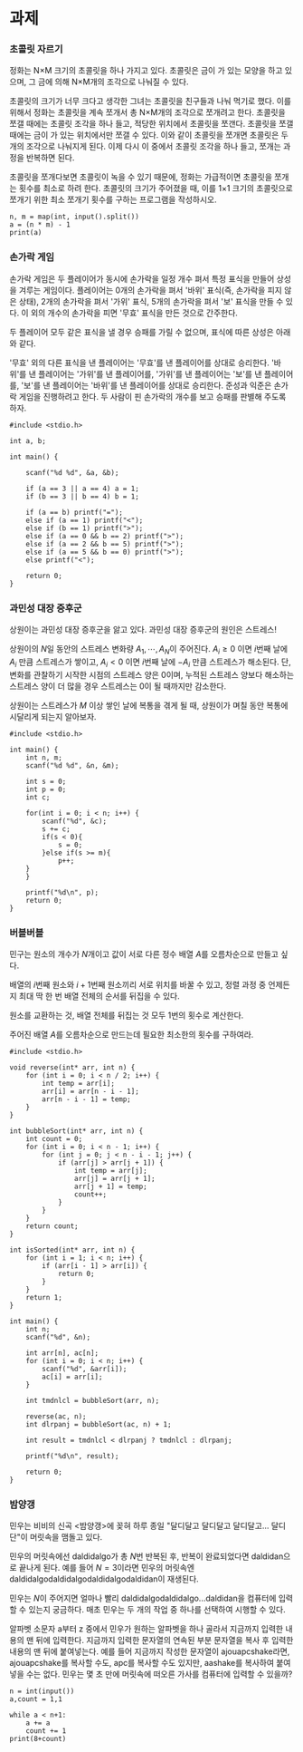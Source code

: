 # 과제
### 초콜릿 자르기
정화는 N×M 크기의 초콜릿을 하나 가지고 있다. 초콜릿은 금이 가 있는 모양을 하고 있으며, 그 금에 의해 N×M개의 조각으로 나눠질 수 있다.

초콜릿의 크기가 너무 크다고 생각한 그녀는 초콜릿을 친구들과 나눠 먹기로 했다. 이를 위해서 정화는 초콜릿을 계속 쪼개서 총 N×M개의 조각으로 쪼개려고 한다. 초콜릿을 쪼갤 때에는 초콜릿 조각을 하나 들고, 적당한 위치에서 초콜릿을 쪼갠다. 초콜릿을 쪼갤 때에는 금이 가 있는 위치에서만 쪼갤 수 있다. 이와 같이 초콜릿을 쪼개면 초콜릿은 두 개의 조각으로 나눠지게 된다. 이제 다시 이 중에서 초콜릿 조각을 하나 들고, 쪼개는 과정을 반복하면 된다.

초콜릿을 쪼개다보면 초콜릿이 녹을 수 있기 때문에, 정화는 가급적이면 초콜릿을 쪼개는 횟수를 최소로 하려 한다. 초콜릿의 크기가 주어졌을 때, 이를 1×1 크기의 초콜릿으로 쪼개기 위한 최소 쪼개기 횟수를 구하는 프로그램을 작성하시오.
```
n, m = map(int, input().split())
a = (n * m) - 1
print(a)
```
### 손가락 게임
손가락 게임은 두 플레이어가 동시에 손가락을 일정 개수 펴서 특정 표식을 만들어 상성을 겨루는 게임이다. 플레이어는 
$0$개의 손가락을 펴서 '바위' 표식(즉, 손가락을 피지 않은 상태), 
$2$개의 손가락을 펴서 '가위' 표식, 
$5$개의 손가락을 펴서 '보' 표식을 만들 수 있다. 이 외의 개수의 손가락을 피면 '무효' 표식을 만든 것으로 간주한다.

두 플레이어 모두 같은 표식을 낼 경우 승패를 가릴 수 없으며, 표식에 따른 상성은 아래와 같다.

'무효' 외의 다른 표식을 낸 플레이어는 '무효'를 낸 플레이어를 상대로 승리한다.
'바위'를 낸 플레이어는 '가위'를 낸 플레이어를, '가위'를 낸 플레이어는 '보'를 낸 플레이어를, '보'를 낸 플레이어는 '바위'를 낸 플레이어를 상대로 승리한다.
준성과 익준은 손가락 게임을 진행하려고 한다. 두 사람이 핀 손가락의 개수를 보고 승패를 판별해 주도록 하자.


```
#include <stdio.h>

int a, b;

int main() {
   
    scanf("%d %d", &a, &b);

    if (a == 3 || a == 4) a = 1;
    if (b == 3 || b == 4) b = 1;

    if (a == b) printf("=");
    else if (a == 1) printf("<");
    else if (b == 1) printf(">");
    else if (a == 0 && b == 2) printf(">");
    else if (a == 2 && b == 5) printf(">");
    else if (a == 5 && b == 0) printf(">");
    else printf("<");

    return 0;
}
```
### 과민성 대장 증후군
상원이는 과민성 대장 증후군을 앓고 있다. 과민성 대장 증후군의 원인은 스트레스!

상원이의 
$N$일 동안의 스트레스 변화량 
$A_1,\cdots ,A_N$이 주어진다. 
$A_i\ge 0$ 이면 
$i$번째 날에 
$A_i$ 만큼 스트레스가 쌓이고, 
$A_i<0$ 이면 
$i$번째 날에 
$-A_i$ 만큼 스트레스가 해소된다. 단, 변화를 관찰하기 시작한 시점의 스트레스 양은 
$0$이며, 누적된 스트레스 양보다 해소하는 스트레스 양이 더 많을 경우 스트레스는 
$0$이 될 때까지만 감소한다.

상원이는 스트레스가 
$M$ 이상 쌓인 날에 복통을 겪게 될 때, 상원이가 며칠 동안 복통에 시달리게 되는지 알아보자.
```
#include <stdio.h>

int main() {
    int n, m;
    scanf("%d %d", &n, &m);

    int s = 0;
    int p = 0;
    int c;
    
    for(int i = 0; i < n; i++) {
        scanf("%d", &c);
        s += c;
        if(s < 0){
            s = 0;
        }else if(s >= m){
            p++;
    }
    }

    printf("%d\n", p);
    return 0;
}
```
### 버블버블
민구는 원소의 개수가 
$N$개이고 값이 서로 다른 정수 배열 
$A$를 오름차순으로 만들고 싶다.

배열의 
$i$번째 원소와 
$i+1$번째 원소끼리 서로 위치를 바꿀 수 있고, 정렬 과정 중 언제든지 최대 딱 한 번 배열 전체의 순서를 뒤집을 수 있다.

원소를 교환하는 것, 배열 전체를 뒤집는 것 모두 
$1$번의 횟수로 계산한다.

주어진 배열 
$A$를 오름차순으로 만드는데 필요한 최소한의 횟수를 구하여라.
```
#include <stdio.h>

void reverse(int* arr, int n) {
    for (int i = 0; i < n / 2; i++) {
        int temp = arr[i];
        arr[i] = arr[n - i - 1];
        arr[n - i - 1] = temp;
    }
}

int bubbleSort(int* arr, int n) {
    int count = 0;
    for (int i = 0; i < n - 1; i++) {
        for (int j = 0; j < n - i - 1; j++) {
            if (arr[j] > arr[j + 1]) {
                int temp = arr[j];
                arr[j] = arr[j + 1];
                arr[j + 1] = temp;
                count++;
            }
        }
    }
    return count;
}

int isSorted(int* arr, int n) {
    for (int i = 1; i < n; i++) {
        if (arr[i - 1] > arr[i]) {
            return 0;
        }
    }
    return 1;
}

int main() {
    int n;
    scanf("%d", &n);
    
    int arr[n], ac[n];
    for (int i = 0; i < n; i++) {
        scanf("%d", &arr[i]);
        ac[i] = arr[i];
    }
    
    int tmdnlcl = bubbleSort(arr, n);
    
    reverse(ac, n);
    int dlrpanj = bubbleSort(ac, n) + 1;
    
    int result = tmdnlcl < dlrpanj ? tmdnlcl : dlrpanj;
    
    printf("%d\n", result);
    
    return 0;
}
```
### 밤양갱

민우는 비비의 신곡 <밤양갱>에 꽂혀 하루 종일 "달디달고 달디달고 달디달고... 달디단"이 머릿속을 맴돌고 있다.

민우의 머릿속에선 daldidalgo가 총 
$N$번 반복된 후, 반복이 완료되었다면 daldidan으로 끝나게 된다. 예를 들어 
$N=3$이라면 민우의 머릿속엔 daldidalgodaldidalgodaldidalgodaldidan이 재생된다.

민우는 
$N$이 주어지면 얼마나 빨리 daldidalgodaldidalgo...daldidan을 컴퓨터에 입력할 수 있는지 궁금하다. 매초 민우는 두 개의 작업 중 하나를 선택하여 시행할 수 있다.

알파벳 소문자 a부터 z 중에서 민우가 원하는 알파벳을 하나 골라서 지금까지 입력한 내용의 맨 뒤에 입력한다.
지금까지 입력한 문자열의 연속된 부분 문자열을 복사 후 입력한 내용의 맨 뒤에 붙여넣는다. 예를 들어 지금까지 작성한 문자열이 ajouapcshake라면, ajouapcshake를 복사할 수도, apc를 복사할 수도 있지만, aashake를 복사하여 붙여넣을 수는 없다.
민우는 몇 초 만에 머릿속에 떠오른 가사를 컴퓨터에 입력할 수 있을까?
```
n = int(input())
a,count = 1,1

while a < n+1:
    a += a
    count += 1
print(8+count)
```


